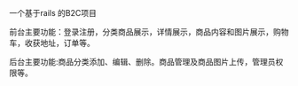 一个基于rails 的B2C项目


前台主要功能：登录注册，分类商品展示，详情展示，商品内容和图片展示，购物车，收获地址，订单等。


后台主要功能:商品分类添加、编辑、删除。商品管理及商品图片上传，管理员权限等。  


